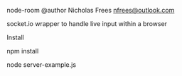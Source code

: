 node-room
@author Nicholas Frees nfrees@outlook.com

socket.io wrapper to handle live input within a browser

Install

npm install

node server-example.js